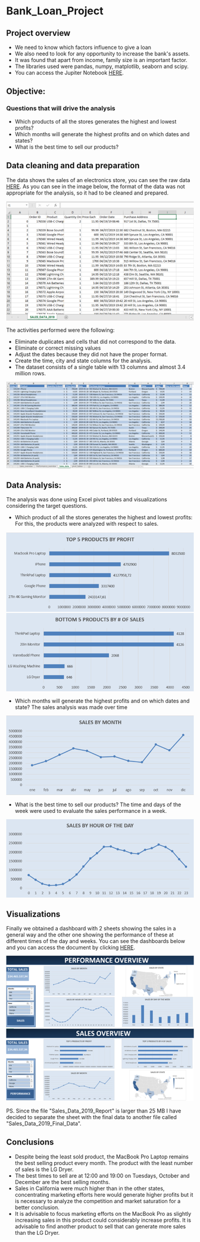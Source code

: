 # Bank_Loan_Project
## Project overview
* We need to know which factors influence to give a loan
* We also need to look for any opportunity to increase the bank's assets.
* It was found that apart from income, family size is an important factor.
* The libraries used were pandas, numpy, matplotlib, seaborn and scipy.
* You can access the Jupiter Notebook [HERE](https://github.com/victort9/Bank_Loan_Project/blob/main/Files/Bank_Personal_Loan_Analysis.ipynb).

## Objective:
### Questions that will drive the analysis
* Which products of all the stores generates the highest and lowest profits?
* Which months will generate the highest profits and on which dates and states?
* What is the best time to sell our products?

## Data cleaning and data preparation
The data shows the sales of an electronics store, you can see the raw data [HERE](https://github.com/victort9/Excel_Analysis_Project/tree/main/Files). As you can see in the image below, the format of the data was not appropriate for the analysis, so it had to be cleaned and prepared.

![](https://github.com/victort9/Excel_Analysis_Project/blob/main/Images/Raw_data.png)

The activities performed were the following:

* Eliminate duplicates and cells that did not correspond to the data.
* Eliminate or correct missing values
* Adjust the dates because they did not have the proper format.
* Create the time, city and state columns for the analysis.
* The dataset consists of a single table with 13 columns and almost 3.4 million rows.

![](https://github.com/victort9/Excel_Analysis_Project/blob/main/Images/Cleaned_data.png)

## Data Analysis:
The analysis was done using Excel pivot tables and visualizations considering the target questions.

* Which product of all the stores generates the highest and lowest profits: For this, the products were analyzed with respect to sales.

![](https://github.com/victort9/Excel_Analysis_Project/blob/main/Images/top_products_profit.png)
![](https://github.com/victort9/Excel_Analysis_Project/blob/main/Images/Bottom_5_num_sales.png)

* Which months will generate the highest profits and on which dates and state? The sales analysis was made over time

![](https://github.com/victort9/Excel_Analysis_Project/blob/main/Images/Sales_by_month.png)

* What is the best time to sell our products? The time and days of the week were used to evaluate the sales performance in a week.

![](https://github.com/victort9/Excel_Analysis_Project/blob/main/Images/Sales_by_hour.png)

## Visualizations
Finally we obtained a dashboard with 2 sheets showing the sales in a general way and the other one showing the performance of these at different times of the day and weeks. You can see the dashboards below and you can access the document by clicking [HERE](https://github.com/victort9/Excel_Analysis_Project/tree/main/Files).

![](https://github.com/victort9/Excel_Analysis_Project/blob/main/Images/Performance_overview.png)
![](https://github.com/victort9/Excel_Analysis_Project/blob/main/Images/Sales_overview.png)

PS. Since the file "Sales_Data_2019_Report" is larger than 25 MB I have decided to separate the sheet with the final data to another file called "Sales_Data_2019_Final_Data".

## Conclusions
* Despite being the least sold product, the MacBook Pro Laptop remains the best selling product every month. The product with the least number of sales is the LG Dryer.
* The best times to sell are at 12:00 and 19:00 on Tuesdays, October and December are the best selling months.
* Sales in California were much higher than in the other states, concentrating marketing efforts here would generate higher profits but it is necessary to analyze the competition and market saturation for a better conclusion.
* It is advisable to focus marketing efforts on the MacBook Pro as slightly increasing sales in this product could considerably increase profits. It is advisable to find another product to sell that can generate more sales than the LG Dryer.
